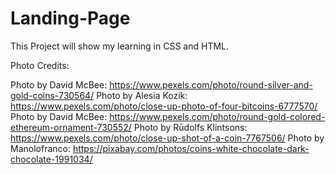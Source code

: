 # Landing-Page
This Project will show my learning in CSS and HTML.

Photo Credits:

Photo by David McBee: https://www.pexels.com/photo/round-silver-and-gold-coins-730564/
Photo by Alesia  Kozik: https://www.pexels.com/photo/close-up-photo-of-four-bitcoins-6777570/
Photo by David McBee: https://www.pexels.com/photo/round-gold-colored-ethereum-ornament-730552/
Photo by Rūdolfs Klintsons: https://www.pexels.com/photo/close-up-shot-of-a-coin-7767506/
Photo by Manolofranco: https://pixabay.com/photos/coins-white-chocolate-dark-chocolate-1991034/